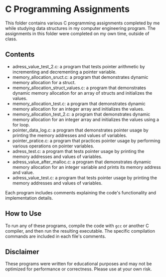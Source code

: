 # C Programming Assignments

This folder contains various C programming assignments completed by me while studying data structures in my computer engineering program. The assignments in this folder were completed on my own time, outside of class.

## Contents

- adress_value_test_2.c: a program that tests pointer arithmetic by incrementing and decrementing a pointer variable.
- memory_allocation_sruct.c: a program that demonstrates dynamic memory allocation for a struct.
- memory_allocation_struct_values.c: a program that demonstrates dynamic memory allocation for an array of structs and initializes the values.
- memory_allocation_test.c: a program that demonstrates dynamic memory allocation for an integer array and initializes the values.
- memory_allocation_test_2.c: a program that demonstrates dynamic memory allocation for an integer array and initializes the values using a for loop.
- pointer_data_log.c: a program that demonstrates pointer usage by printing the memory addresses and values of variables.
- pointer_pratice.c: a program that practices pointer usage by performing various operations on pointer variables.
- adress_test.c: a program that tests pointer usage by printing the memory addresses and values of variables.
- adress_value_after_malloc.c: a program that demonstrates dynamic memory allocation for an integer variable and prints its memory address and value.
- adress_value_test.c: a program that tests pointer usage by printing the memory addresses and values of variables.

Each program includes comments explaining the code's functionality and implementation details.

## How to Use

To run any of these programs, compile the code with `gcc` or another C compiler, and then run the resulting executable. The specific compilation commands are included in each file's comments.

## Disclaimer

These programs were written for educational purposes and may not be optimized for performance or correctness. Please use at your own risk.
